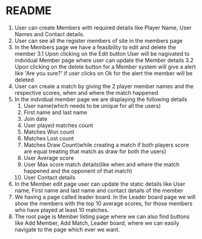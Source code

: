 # README

1. User can create Members with required details like Player Name, User Names and Contact details.
2. User can see all the register members of site in the members page
3. In the Members page we have a feasibility to edit and delete the member
  3.1 Upon clicking on the Edit button User will be nagivated to indvidual Member page where user can update the Member details
  3.2 Upon clicking on the delete button for a Member system will give a alert like 'Are you sure?' if user clicks on Ok for the alert the member will be deleted
4. User can create a match by giving the 2 player member names and the respective scores, when and where the match happened
5. In the indvidual member page we are displaying the following details
   1. User name(which needs to be unique for all the users)
   2. First name and last name
   3. Join date
   4. User played matches count
   5. Matches Won count
   6. Matches Lost count
   7. Matches Draw Count(while creating a match if both players score are equal treating that match as draw for both the users)
   8. User Average score
   9. User Max score match details(like when and where the match happened and the opponent of that match)
   10. User Contact details
6. In the Member edit page user can update the static details like User name, First name and last name and contact details of the member
7. We having a page called leader board. In the Leader board page we will show the members with the top 10 average scores, for those members who have played at least 10 matches. 
8. The root page is Member listing page where we can also find buttons like Add Member, Add Match, Leader board, where we can easily navigate to the page which ever we want.